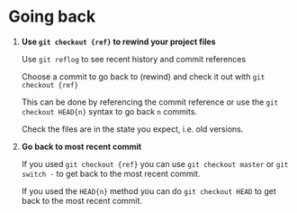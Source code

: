 # Going back
1) **Use `git checkout {ref}` to rewind your project files**

	Use `git reflog` to see recent history and commit references
	
	Choose a commit to go back to (rewind) and check it out with `git checkout {ref}`

	This can be done by referencing the commit reference or use the `git checkout HEAD{n}` syntax to go back `n` commits.

	Check the files are in the state you expect, i.e. old versions.
	
1) **Go back to most recent commit**

	If you used `git checkout {ref}` you can use `git checkout master` or `git switch -` to get back to the most recent commit.

	If you used the `HEAD{n}` method you can do `git checkout HEAD` to get back to the most recent commit.
